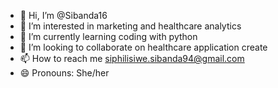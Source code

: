 - 👋 Hi, I’m @Sibanda16
- 👀 I’m interested in marketing and healthcare analytics
- 🌱 I’m currently learning coding with python
- 💞️ I’m looking to collaborate on healthcare application create
- 📫 How to reach me siphilisiwe.sibanda94@gmail.com
- 😄 Pronouns: She/her
  

<!---
Sibanda16/Sibanda16 is a ✨ special ✨ repository because its `README.md` (this file) appears on your GitHub profile.
You can click the Preview link to take a look at your changes.
--->
